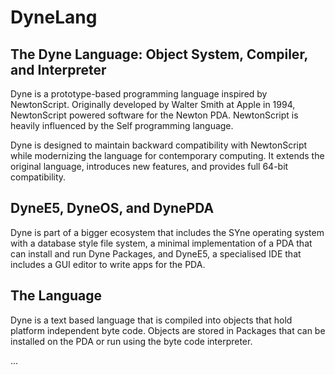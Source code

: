 # DyneLang

## The Dyne Language: Object System, Compiler, and Interpreter

Dyne is a prototype-based programming language inspired by NewtonScript. 
Originally developed by Walter Smith at Apple in 1994, NewtonScript powered 
software for the Newton PDA. NewtonScript is heavily influenced by the Self 
programming language.

Dyne is designed to maintain backward compatibility with NewtonScript while 
modernizing the language for contemporary computing. It extends the original 
language, introduces new features, and provides full 64-bit compatibility.

## DyneE5, DyneOS, and DynePDA

Dyne is part of a bigger ecosystem that includes the SYne operating system 
with a database style file system, a minimal implementation of a PDA that 
can install and run Dyne Packages, and DyneE5, a specialised IDE that includes
a GUI editor to write apps for the PDA.

## The Language

Dyne is a text based language that is compiled into objects that hold platform
independent byte code. Objects are stored in Packages that can be installed
on the PDA or run using the byte code interpreter.

...
